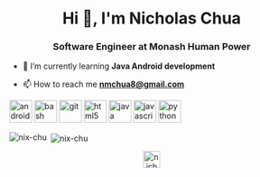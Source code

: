 <h1 align="center">Hi 👋, I'm Nicholas Chua</h1>
<h3 align="center">Software Engineer at Monash Human Power</h3>

- 🌱 I’m currently learning **Java Android development**

- 📫 How to reach me **nmchua8@gmail.com**

<p align="left"><img src="https://devicons.github.io/devicon/devicon.git/icons/android/android-original-wordmark.svg" alt="android" width="40" height="40"/> <img src="https://www.vectorlogo.zone/logos/gnu_bash/gnu_bash-icon.svg" alt="bash" width="40" height="40"/> <img src="https://www.vectorlogo.zone/logos/git-scm/git-scm-icon.svg" alt="git" width="40" height="40"/> <img src="https://devicons.github.io/devicon/devicon.git/icons/html5/html5-original-wordmark.svg" alt="html5" width="40" height="40"/> <img src="https://devicons.github.io/devicon/devicon.git/icons/java/java-original-wordmark.svg" alt="java" width="40" height="40"/> <img src="https://devicons.github.io/devicon/devicon.git/icons/javascript/javascript-original.svg" alt="javascript" width="40" height="40"/> <img src="https://devicons.github.io/devicon/devicon.git/icons/python/python-original.svg" alt="python" width="40" height="40"/></p>

<p><img align="left" src="https://github-readme-stats.vercel.app/api/top-langs/?username=nix-chu&layout=compact&hide=html" alt="nix-chu" /></p>

<p>&nbsp;<img align="center" src="https://github-readme-stats.vercel.app/api?username=nix-chu&show_icons=true" alt="nix-chu" /></p>

<p align="center">
<a href="https://linkedin.com/in/nicholaschua0718" target="blank"><img align="center" src="https://cdn.jsdelivr.net/npm/simple-icons@3.0.1/icons/linkedin.svg" alt="nicholaschua0718" height="30" width="30" /></a>
</p>